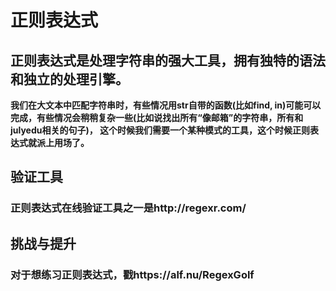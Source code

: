 # 正则表达式
## 正则表达式是处理字符串的强大工具，拥有独特的语法和独立的处理引擎。
**我们在大文本中匹配字符串时，有些情况用str自带的函数(比如find, in)可能可以完成，有些情况会稍稍复杂一些(比如说找出所有“像邮箱”的字符串，所有和julyedu相关的句子)，
这个时候我们需要一个某种模式的工具，这个时候正则表达式就派上用场了。**
## 验证工具
### 正则表达式在线验证工具之一是http://regexr.com/
## 挑战与提升
### 对于想练习正则表达式，戳https://alf.nu/RegexGolf
